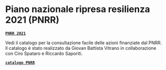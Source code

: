# Piano nazionale ripresa resilienza 2021 (PNRR)
[**`PNRR 2021`**](https://docs.google.com/viewer?url=https://github.com/UO-TransizioneDigitaleComunePalermo/piano_nazionale_ripresa_resilienza_2021/raw/main/piano_nazionale_ripresa_resilienza_2021/PianoNazionaleRipresaResilienza_0-fonte_governo.pdf)

Vedi il catalogo per la consultazione facile delle azioni finanziate dal PNRR.  Il catalogo è stato realizzato da Giovan Battista Vitrano in collaborazione con Ciro Spataro e Riccardo Saporiti.

[**`catalogo PNRR`**](https://pnrr.opendatasicilia.it/)
